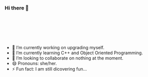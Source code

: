 ### Hi there 👋

<!--
**domalasherpa/domalasherpa** is a ✨ _special_ ✨ repository because its `README.md` (this file) appears on your GitHub profile.

Here are some ideas to get you started:
-->
<p>&nbsp;</p>
<p>&nbsp;</p>
<p>&nbsp;</p>


- 🔭 I’m currently working on upgrading myself.
- 🌱 I’m currently learning C++ and Object Oriented Programming.
- 👯 I’m looking to collaborate on nothing at the moment.
- 😄 Pronouns: she/her.
- ⚡ Fun fact: I am still dicovering fun...

